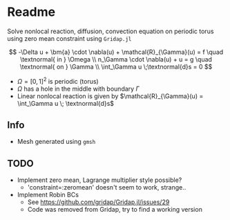 # Readme

Solve nonlocal reaction, diffusion, convection equation on periodic torus using zero mean constraint using `Gridap.jl`

$$
-\Delta u + \bm{a} \cdot \nabla(u) + \mathcal{R}_{\Gamma}(u) = f \quad \textnormal{ in } \Omega \\
n_\Gamma \cdot \nabla(u) + u = g \quad \textnormal{ on } \Gamma \\
\int_\Gamma u \;\textnormal{d}s = 0
$$

- $\Omega = {[0,1]}^2$ is periodic (torus)
- $\Omega$ has a hole in the middle with boundary $\Gamma$
- Linear nonlocal reaction is given by $\mathcal{R}_{\Gamma}(u) = \int_\Gamma u \; \textnormal{d}s$

## Info

- Mesh generated using `gmsh`

## TODO

- Implement zero mean, Lagrange multiplier style possible?
  - 'constraint=:zeromean' doesn't seem to work, strange..
- Implement Robin BCs
  - See https://github.com/gridap/Gridap.jl/issues/29
  - Code was removed from Gridap, try to find a working version
